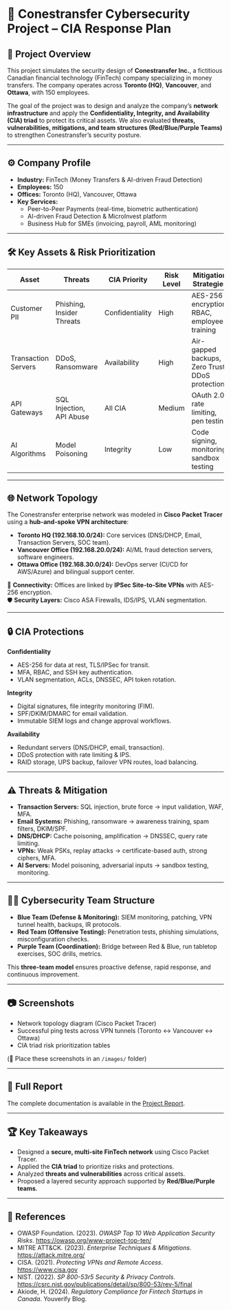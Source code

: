 # 🏦 Conestransfer Cybersecurity Project – CIA Response Plan

## 📌 Project Overview
This project simulates the security design of **Conestransfer Inc.**, a fictitious Canadian financial technology (FinTech) company specializing in money transfers. The company operates across **Toronto (HQ)**, **Vancouver**, and **Ottawa**, with 150 employees.  

The goal of the project was to design and analyze the company’s **network infrastructure** and apply the **Confidentiality, Integrity, and Availability (CIA) triad** to protect its critical assets. We also evaluated **threats, vulnerabilities, mitigations, and team structures (Red/Blue/Purple Teams)** to strengthen Conestransfer’s security posture.

---

## ⚙️ Company Profile
- **Industry:** FinTech (Money Transfers & AI-driven Fraud Detection)  
- **Employees:** 150  
- **Offices:** Toronto (HQ), Vancouver, Ottawa  
- **Key Services:**  
  - Peer-to-Peer Payments (real-time, biometric authentication)  
  - AI-driven Fraud Detection & MicroInvest platform  
  - Business Hub for SMEs (invoicing, payroll, AML monitoring)  

---

## 🛠️ Key Assets & Risk Prioritization
| Asset              | Threats                  | CIA Priority | Risk Level | Mitigation Strategies |
|--------------------|--------------------------|--------------|------------|-----------------------|
| Customer PII       | Phishing, Insider Threats| Confidentiality | High | AES-256 encryption, RBAC, employee training |
| Transaction Servers| DDoS, Ransomware         | Availability   | High | Air-gapped backups, Zero Trust, DDoS protection |
| API Gateways       | SQL Injection, API Abuse | All CIA       | Medium | OAuth 2.0, rate limiting, pen testing |
| AI Algorithms      | Model Poisoning          | Integrity     | Low | Code signing, monitoring, sandbox testing |

---

## 🌐 Network Topology
The Conestransfer enterprise network was modeled in **Cisco Packet Tracer** using a **hub-and-spoke VPN architecture**:  

- **Toronto HQ (192.168.10.0/24):** Core services (DNS/DHCP, Email, Transaction Servers, SOC team).  
- **Vancouver Office (192.168.20.0/24):** AI/ML fraud detection servers, software engineers.  
- **Ottawa Office (192.168.30.0/24):** DevOps server (CI/CD for AWS/Azure) and bilingual support center.  

🔐 **Connectivity:** Offices are linked by **IPSec Site-to-Site VPNs** with AES-256 encryption.  
🛡️ **Security Layers:** Cisco ASA Firewalls, IDS/IPS, VLAN segmentation.  

---

## 🔒 CIA Protections
**Confidentiality**  
- AES-256 for data at rest, TLS/IPSec for transit.  
- MFA, RBAC, and SSH key authentication.  
- VLAN segmentation, ACLs, DNSSEC, API token rotation.  

**Integrity**  
- Digital signatures, file integrity monitoring (FIM).  
- SPF/DKIM/DMARC for email validation.  
- Immutable SIEM logs and change approval workflows.  

**Availability**  
- Redundant servers (DNS/DHCP, email, transaction).  
- DDoS protection with rate limiting & IPS.  
- RAID storage, UPS backup, failover VPN routes, load balancing.  

---

## ⚠️ Threats & Mitigation
- **Transaction Servers:** SQL injection, brute force → input validation, WAF, MFA.  
- **Email Systems:** Phishing, ransomware → awareness training, spam filters, DKIM/SPF.  
- **DNS/DHCP:** Cache poisoning, amplification → DNSSEC, query rate limiting.  
- **VPNs:** Weak PSKs, replay attacks → certificate-based auth, strong ciphers, MFA.  
- **AI Servers:** Model poisoning, adversarial inputs → sandbox testing, monitoring.  

---

## 👩‍💻 Cybersecurity Team Structure
- **Blue Team (Defense & Monitoring):** SIEM monitoring, patching, VPN tunnel health, backups, IR protocols.  
- **Red Team (Offensive Testing):** Penetration tests, phishing simulations, misconfiguration checks.  
- **Purple Team (Coordination):** Bridge between Red & Blue, run tabletop exercises, SOC drills, metrics.  

This **three-team model** ensures proactive defense, rapid response, and continuous improvement.  

---

## 📷 Screenshots
- Network topology diagram (Cisco Packet Tracer)  
- Successful ping tests across VPN tunnels (Toronto ↔ Vancouver ↔ Ottawa)  
- CIA triad risk prioritization tables  

(📂 Place these screenshots in an `/images/` folder)  

---

## 📑 Full Report
The complete documentation is available in the [Project Report](docs/Conestransfer_Project_Report.pdf).  

---

## 🏆 Key Takeaways
- Designed a **secure, multi-site FinTech network** using Cisco Packet Tracer.  
- Applied the **CIA triad** to prioritize risks and protections.  
- Analyzed **threats and vulnerabilities** across critical assets.  
- Proposed a layered security approach supported by **Red/Blue/Purple teams**.  

---

## 📖 References
- OWASP Foundation. (2023). *OWASP Top 10 Web Application Security Risks*. https://owasp.org/www-project-top-ten/  
- MITRE ATT&CK. (2023). *Enterprise Techniques & Mitigations*. https://attack.mitre.org/  
- CISA. (2021). *Protecting VPNs and Remote Access*. https://www.cisa.gov  
- NIST. (2022). *SP 800-53r5 Security & Privacy Controls*. https://csrc.nist.gov/publications/detail/sp/800-53/rev-5/final  
- Akiode, H. (2024). *Regulatory Compliance for Fintech Startups in Canada*. Youverify Blog.  
